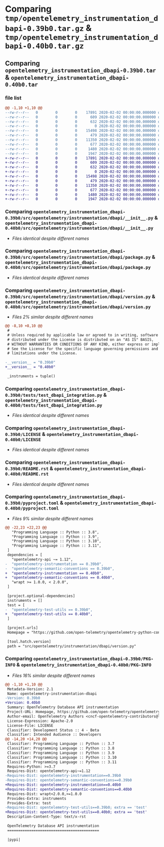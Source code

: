 # Comparing `tmp/opentelemetry_instrumentation_dbapi-0.39b0.tar.gz` & `tmp/opentelemetry_instrumentation_dbapi-0.40b0.tar.gz`

## Comparing `opentelemetry_instrumentation_dbapi-0.39b0.tar` & `opentelemetry_instrumentation_dbapi-0.40b0.tar`

### file list

```diff
@@ -1,10 +1,10 @@
--rw-r--r--   0        0        0    17891 2020-02-02 00:00:00.000000 opentelemetry_instrumentation_dbapi-0.39b0/src/opentelemetry/instrumentation/dbapi/__init__.py
--rw-r--r--   0        0        0      609 2020-02-02 00:00:00.000000 opentelemetry_instrumentation_dbapi-0.39b0/src/opentelemetry/instrumentation/dbapi/package.py
--rw-r--r--   0        0        0      632 2020-02-02 00:00:00.000000 opentelemetry_instrumentation_dbapi-0.39b0/src/opentelemetry/instrumentation/dbapi/version.py
--rw-r--r--   0        0        0        0 2020-02-02 00:00:00.000000 opentelemetry_instrumentation_dbapi-0.39b0/tests/__init__.py
--rw-r--r--   0        0        0    15498 2020-02-02 00:00:00.000000 opentelemetry_instrumentation_dbapi-0.39b0/tests/test_dbapi_integration.py
--rw-r--r--   0        0        0      479 2020-02-02 00:00:00.000000 opentelemetry_instrumentation_dbapi-0.39b0/.gitignore
--rw-r--r--   0        0        0    11350 2020-02-02 00:00:00.000000 opentelemetry_instrumentation_dbapi-0.39b0/LICENSE
--rw-r--r--   0        0        0      677 2020-02-02 00:00:00.000000 opentelemetry_instrumentation_dbapi-0.39b0/README.rst
--rw-r--r--   0        0        0     1480 2020-02-02 00:00:00.000000 opentelemetry_instrumentation_dbapi-0.39b0/pyproject.toml
--rw-r--r--   0        0        0     1947 2020-02-02 00:00:00.000000 opentelemetry_instrumentation_dbapi-0.39b0/PKG-INFO
+-rw-r--r--   0        0        0    17891 2020-02-02 00:00:00.000000 opentelemetry_instrumentation_dbapi-0.40b0/src/opentelemetry/instrumentation/dbapi/__init__.py
+-rw-r--r--   0        0        0      609 2020-02-02 00:00:00.000000 opentelemetry_instrumentation_dbapi-0.40b0/src/opentelemetry/instrumentation/dbapi/package.py
+-rw-r--r--   0        0        0      632 2020-02-02 00:00:00.000000 opentelemetry_instrumentation_dbapi-0.40b0/src/opentelemetry/instrumentation/dbapi/version.py
+-rw-r--r--   0        0        0        0 2020-02-02 00:00:00.000000 opentelemetry_instrumentation_dbapi-0.40b0/tests/__init__.py
+-rw-r--r--   0        0        0    15498 2020-02-02 00:00:00.000000 opentelemetry_instrumentation_dbapi-0.40b0/tests/test_dbapi_integration.py
+-rw-r--r--   0        0        0      479 2020-02-02 00:00:00.000000 opentelemetry_instrumentation_dbapi-0.40b0/.gitignore
+-rw-r--r--   0        0        0    11350 2020-02-02 00:00:00.000000 opentelemetry_instrumentation_dbapi-0.40b0/LICENSE
+-rw-r--r--   0        0        0      677 2020-02-02 00:00:00.000000 opentelemetry_instrumentation_dbapi-0.40b0/README.rst
+-rw-r--r--   0        0        0     1480 2020-02-02 00:00:00.000000 opentelemetry_instrumentation_dbapi-0.40b0/pyproject.toml
+-rw-r--r--   0        0        0     1947 2020-02-02 00:00:00.000000 opentelemetry_instrumentation_dbapi-0.40b0/PKG-INFO
```

### Comparing `opentelemetry_instrumentation_dbapi-0.39b0/src/opentelemetry/instrumentation/dbapi/__init__.py` & `opentelemetry_instrumentation_dbapi-0.40b0/src/opentelemetry/instrumentation/dbapi/__init__.py`

 * *Files identical despite different names*

### Comparing `opentelemetry_instrumentation_dbapi-0.39b0/src/opentelemetry/instrumentation/dbapi/package.py` & `opentelemetry_instrumentation_dbapi-0.40b0/src/opentelemetry/instrumentation/dbapi/package.py`

 * *Files identical despite different names*

### Comparing `opentelemetry_instrumentation_dbapi-0.39b0/src/opentelemetry/instrumentation/dbapi/version.py` & `opentelemetry_instrumentation_dbapi-0.40b0/src/opentelemetry/instrumentation/dbapi/version.py`

 * *Files 2% similar despite different names*

```diff
@@ -8,10 +8,10 @@
 #
 # Unless required by applicable law or agreed to in writing, software
 # distributed under the License is distributed on an "AS IS" BASIS,
 # WITHOUT WARRANTIES OR CONDITIONS OF ANY KIND, either express or implied.
 # See the License for the specific language governing permissions and
 # limitations under the License.
 
-__version__ = "0.39b0"
+__version__ = "0.40b0"
 
 _instruments = tuple()
```

### Comparing `opentelemetry_instrumentation_dbapi-0.39b0/tests/test_dbapi_integration.py` & `opentelemetry_instrumentation_dbapi-0.40b0/tests/test_dbapi_integration.py`

 * *Files identical despite different names*

### Comparing `opentelemetry_instrumentation_dbapi-0.39b0/LICENSE` & `opentelemetry_instrumentation_dbapi-0.40b0/LICENSE`

 * *Files identical despite different names*

### Comparing `opentelemetry_instrumentation_dbapi-0.39b0/README.rst` & `opentelemetry_instrumentation_dbapi-0.40b0/README.rst`

 * *Files identical despite different names*

### Comparing `opentelemetry_instrumentation_dbapi-0.39b0/pyproject.toml` & `opentelemetry_instrumentation_dbapi-0.40b0/pyproject.toml`

 * *Files 9% similar despite different names*

```diff
@@ -22,23 +22,23 @@
   "Programming Language :: Python :: 3.8",
   "Programming Language :: Python :: 3.9",
   "Programming Language :: Python :: 3.10",
   "Programming Language :: Python :: 3.11",
 ]
 dependencies = [
   "opentelemetry-api ~= 1.12",
-  "opentelemetry-instrumentation == 0.39b0",
-  "opentelemetry-semantic-conventions == 0.39b0",
+  "opentelemetry-instrumentation == 0.40b0",
+  "opentelemetry-semantic-conventions == 0.40b0",
   "wrapt >= 1.0.0, < 2.0.0",
 ]
 
 [project.optional-dependencies]
 instruments = []
 test = [
-  "opentelemetry-test-utils == 0.39b0",
+  "opentelemetry-test-utils == 0.40b0",
 ]
 
 [project.urls]
 Homepage = "https://github.com/open-telemetry/opentelemetry-python-contrib/tree/main/instrumentation/opentelemetry-instrumentation-dbapi"
 
 [tool.hatch.version]
 path = "src/opentelemetry/instrumentation/dbapi/version.py"
```

### Comparing `opentelemetry_instrumentation_dbapi-0.39b0/PKG-INFO` & `opentelemetry_instrumentation_dbapi-0.40b0/PKG-INFO`

 * *Files 16% similar despite different names*

```diff
@@ -1,10 +1,10 @@
 Metadata-Version: 2.1
 Name: opentelemetry-instrumentation-dbapi
-Version: 0.39b0
+Version: 0.40b0
 Summary: OpenTelemetry Database API instrumentation
 Project-URL: Homepage, https://github.com/open-telemetry/opentelemetry-python-contrib/tree/main/instrumentation/opentelemetry-instrumentation-dbapi
 Author-email: OpenTelemetry Authors <cncf-opentelemetry-contributors@lists.cncf.io>
 License-Expression: Apache-2.0
 License-File: LICENSE
 Classifier: Development Status :: 4 - Beta
 Classifier: Intended Audience :: Developers
@@ -14,20 +14,20 @@
 Classifier: Programming Language :: Python :: 3.7
 Classifier: Programming Language :: Python :: 3.8
 Classifier: Programming Language :: Python :: 3.9
 Classifier: Programming Language :: Python :: 3.10
 Classifier: Programming Language :: Python :: 3.11
 Requires-Python: >=3.7
 Requires-Dist: opentelemetry-api~=1.12
-Requires-Dist: opentelemetry-instrumentation==0.39b0
-Requires-Dist: opentelemetry-semantic-conventions==0.39b0
+Requires-Dist: opentelemetry-instrumentation==0.40b0
+Requires-Dist: opentelemetry-semantic-conventions==0.40b0
 Requires-Dist: wrapt<2.0.0,>=1.0.0
 Provides-Extra: instruments
 Provides-Extra: test
-Requires-Dist: opentelemetry-test-utils==0.39b0; extra == 'test'
+Requires-Dist: opentelemetry-test-utils==0.40b0; extra == 'test'
 Description-Content-Type: text/x-rst
 
 OpenTelemetry Database API instrumentation
 ==========================================
 
 |pypi|
```

